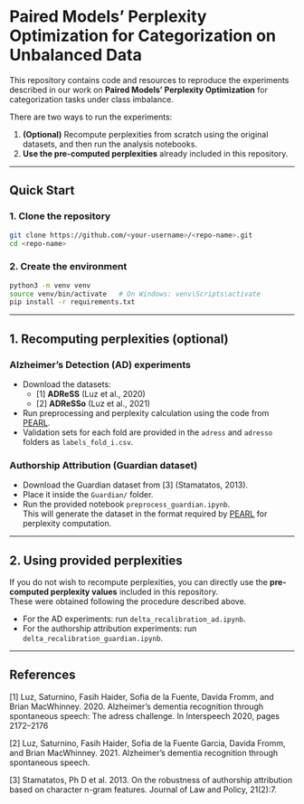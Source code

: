 # Paired Models’ Perplexity Optimization for Categorization on Unbalanced Data

This repository contains code and resources to reproduce the experiments described in our work on **Paired Models’ Perplexity Optimization** for categorization tasks under class imbalance.

There are two ways to run the experiments:

1. **(Optional)** Recompute perplexities from scratch using the original datasets, and then run the analysis notebooks. 
2. **Use the pre-computed perplexities** already included in this repository.  

---

## Quick Start

### 1. Clone the repository
```bash
git clone https://github.com/<your-username>/<repo-name>.git
cd <repo-name>
```

### 2. Create the environment
```bash
python3 -m venv venv
source venv/bin/activate   # On Windows: venv\Scripts\activate
pip install -r requirements.txt
```

---

## 1. Recomputing perplexities (optional)

### Alzheimer’s Detection (AD) experiments
- Download the datasets:
  - [1] **ADReSS** (Luz et al., 2020)  
  - [2] **ADReSSo** (Luz et al., 2021)  
- Run preprocessing and perplexity calculation using the code from [PEARL](https://github.com/matteodelsanto/PEARL).  
- Validation sets for each fold are provided in the `adress` and `adresso` folders as `labels_fold_i.csv`.  

### Authorship Attribution (Guardian dataset)
- Download the Guardian dataset from [3] (Stamatatos, 2013).  
- Place it inside the `Guardian/` folder.  
- Run the provided notebook `preprocess_guardian.ipynb`.  
  This will generate the dataset in the format required by [PEARL](https://github.com/matteodelsanto/PEARL) for perplexity computation.  

---

## 2. Using provided perplexities

If you do not wish to recompute perplexities, you can directly use the **pre-computed perplexity values** included in this repository.  
These were obtained following the procedure described above.

- For the AD experiments: run `delta_recalibration_ad.ipynb`.  
- For the authorship attribution experiments: run `delta_recalibration_guardian.ipynb`.  

---

## References

[1] Luz, Saturnino, Fasih Haider, Sofia de la Fuente, Davida Fromm, and Brian MacWhinney. 2020. Alzheimer’s dementia recognition through spontaneous speech: The adress challenge. In Interspeech 2020, pages 2172–2176

[2] Luz, Saturnino, Fasih Haider, Sofia de la Fuente Garcia, Davida Fromm, and Brian MacWhinney. 2021. Alzheimer’s dementia recognition through spontaneous speech.

[3] Stamatatos, Ph D et al. 2013. On the robustness of authorship attribution based on character n-gram features. Journal of Law and Policy, 21(2):7.  
